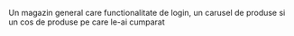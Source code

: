 Un magazin general care functionalitate de login, un carusel de produse si un cos de produse pe care le-ai cumparat
